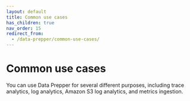 ```yaml
---
layout: default
title: Common use cases
has_children: true
nav_order: 15
redirect_from: 
  - /data-prepper/common-use-cases/
---
```


# Common use cases

You can use Data Prepper for several different purposes, including trace analytics, log analytics, Amazon S3 log analytics, and metrics ingestion.
